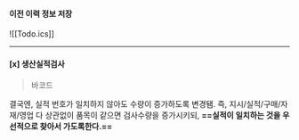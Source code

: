  
 ####  이전 이력 정보 저장 
 
![[Todo.ics]]


---

#### [x] 생산실적검사 

> 바코드 

결국엔, 실적 번호가 일치하지 않아도 수량이 증가하도록 변경됌. 
즉, 지시/실적/구매/자재/영업 다 상관없이 품목이 같으면 검사수량을 증가시키되, **==실적이 일치하는 것을 우선적으로 찾아서 가도록한다.==**





